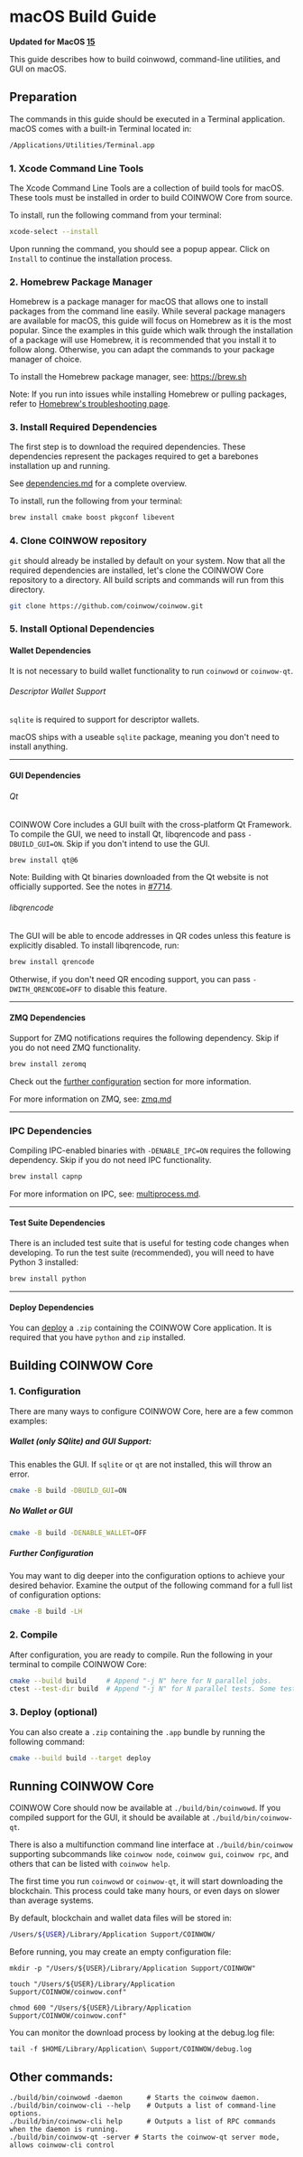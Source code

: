 # macOS Build Guide

**Updated for MacOS [15](https://www.apple.com/macos/macos-sequoia/)**

This guide describes how to build coinwowd, command-line utilities, and GUI on macOS.

## Preparation

The commands in this guide should be executed in a Terminal application.
macOS comes with a built-in Terminal located in:

```bash
/Applications/Utilities/Terminal.app
```

### 1. Xcode Command Line Tools

The Xcode Command Line Tools are a collection of build tools for macOS.
These tools must be installed in order to build COINWOW Core from source.

To install, run the following command from your terminal:

``` bash
xcode-select --install
```

Upon running the command, you should see a popup appear.
Click on `Install` to continue the installation process.

### 2. Homebrew Package Manager

Homebrew is a package manager for macOS that allows one to install packages from the command line easily.
While several package managers are available for macOS, this guide will focus on Homebrew as it is the most popular.
Since the examples in this guide which walk through the installation of a package will use Homebrew, it is recommended that you install it to follow along.
Otherwise, you can adapt the commands to your package manager of choice.

To install the Homebrew package manager, see: https://brew.sh

Note: If you run into issues while installing Homebrew or pulling packages, refer to [Homebrew's troubleshooting page](https://docs.brew.sh/Troubleshooting).

### 3. Install Required Dependencies

The first step is to download the required dependencies.
These dependencies represent the packages required to get a barebones installation up and running.

See [dependencies.md](dependencies.md) for a complete overview.

To install, run the following from your terminal:

``` bash
brew install cmake boost pkgconf libevent
```

### 4. Clone COINWOW repository

`git` should already be installed by default on your system.
Now that all the required dependencies are installed, let's clone the COINWOW Core repository to a directory.
All build scripts and commands will run from this directory.

``` bash
git clone https://github.com/coinwow/coinwow.git
```

### 5. Install Optional Dependencies

#### Wallet Dependencies

It is not necessary to build wallet functionality to run `coinwowd` or  `coinwow-qt`.

###### Descriptor Wallet Support

`sqlite` is required to support for descriptor wallets.

macOS ships with a useable `sqlite` package, meaning you don't need to
install anything.

---

#### GUI Dependencies

###### Qt

COINWOW Core includes a GUI built with the cross-platform Qt Framework. To compile the GUI, we need to install
Qt, libqrencode and pass `-DBUILD_GUI=ON`. Skip if you don't intend to use the GUI.

``` bash
brew install qt@6
```

Note: Building with Qt binaries downloaded from the Qt website is not officially supported.
See the notes in [#7714](https://github.com/coinwow/coinwow/issues/7714).

###### libqrencode

The GUI will be able to encode addresses in QR codes unless this feature is explicitly disabled. To install libqrencode, run:

``` bash
brew install qrencode
```

Otherwise, if you don't need QR encoding support, you can pass `-DWITH_QRENCODE=OFF` to disable this feature.

---

#### ZMQ Dependencies

Support for ZMQ notifications requires the following dependency.
Skip if you do not need ZMQ functionality.

``` bash
brew install zeromq
```

Check out the [further configuration](#further-configuration) section for more information.

For more information on ZMQ, see: [zmq.md](zmq.md)

---

### IPC Dependencies

Compiling IPC-enabled binaries with `-DENABLE_IPC=ON` requires the following dependency.
Skip if you do not need IPC functionality.

```bash
brew install capnp
```

For more information on IPC, see: [multiprocess.md](multiprocess.md).

---

#### Test Suite Dependencies

There is an included test suite that is useful for testing code changes when developing.
To run the test suite (recommended), you will need to have Python 3 installed:

``` bash
brew install python
```

---

#### Deploy Dependencies

You can [deploy](#3-deploy-optional) a `.zip` containing the COINWOW Core application.
It is required that you have `python` and `zip` installed.

## Building COINWOW Core

### 1. Configuration

There are many ways to configure COINWOW Core, here are a few common examples:

##### Wallet (only SQlite) and GUI Support:

This enables the GUI.
If `sqlite` or `qt` are not installed, this will throw an error.

``` bash
cmake -B build -DBUILD_GUI=ON
```

##### No Wallet or GUI

``` bash
cmake -B build -DENABLE_WALLET=OFF
```

##### Further Configuration

You may want to dig deeper into the configuration options to achieve your desired behavior.
Examine the output of the following command for a full list of configuration options:

``` bash
cmake -B build -LH
```

### 2. Compile

After configuration, you are ready to compile.
Run the following in your terminal to compile COINWOW Core:

``` bash
cmake --build build     # Append "-j N" here for N parallel jobs.
ctest --test-dir build  # Append "-j N" for N parallel tests. Some tests are disabled if Python 3 is not available.
```

### 3. Deploy (optional)

You can also create a  `.zip` containing the `.app` bundle by running the following command:

``` bash
cmake --build build --target deploy
```

## Running COINWOW Core

COINWOW Core should now be available at `./build/bin/coinwowd`.
If you compiled support for the GUI, it should be available at `./build/bin/coinwow-qt`.

There is also a multifunction command line interface at `./build/bin/coinwow`
supporting subcommands like `coinwow node`, `coinwow gui`, `coinwow rpc`, and
others that can be listed with `coinwow help`.

The first time you run `coinwowd` or `coinwow-qt`, it will start downloading the blockchain.
This process could take many hours, or even days on slower than average systems.

By default, blockchain and wallet data files will be stored in:

``` bash
/Users/${USER}/Library/Application Support/COINWOW/
```

Before running, you may create an empty configuration file:

```shell
mkdir -p "/Users/${USER}/Library/Application Support/COINWOW"

touch "/Users/${USER}/Library/Application Support/COINWOW/coinwow.conf"

chmod 600 "/Users/${USER}/Library/Application Support/COINWOW/coinwow.conf"
```

You can monitor the download process by looking at the debug.log file:

```shell
tail -f $HOME/Library/Application\ Support/COINWOW/debug.log
```

## Other commands:

```shell
./build/bin/coinwowd -daemon      # Starts the coinwow daemon.
./build/bin/coinwow-cli --help    # Outputs a list of command-line options.
./build/bin/coinwow-cli help      # Outputs a list of RPC commands when the daemon is running.
./build/bin/coinwow-qt -server # Starts the coinwow-qt server mode, allows coinwow-cli control
```
